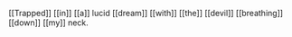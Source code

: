 [[Trapped]] [[in]] [[a]] lucid [[dream]] [[with]] [[the]] [[devil]] [[breathing]] [[down]] [[my]] neck.